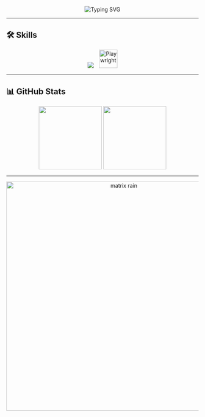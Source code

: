 <!-- Banner estilo consola -->
<p align="center">
  <img src="https://readme-typing-svg.demolab.com?font=Fira+Code&weight=700&size=24&pause=1000&color=00FF00&center=true&vCenter=true&width=700&lines=$+skills+--list;Backend+%7C+Frontend+%7C+Data+Engineering;Linux+%7C+Cloud+%7C+Cybersecurity;AI+%7C+IoT+%7C+Automation" alt="Typing SVG" />
</p>

---

## 🛠️ Skills
<p align="center">
  <img src="https://skillicons.dev/icons?i=java,python,js,ts,react,nodejs,nextjs,npm,yarn,astro,github,html,css,tailwind,postgresql,mysql,docker,linux,git" />
  <img src="https://playwright.dev/img/playwright-logo.svg" width="48" height="48" alt="Playwright" style="margin-left: 10px;"/>
</p>


---

## 📊 GitHub Stats
<p align="center">
  <img src="https://github-readme-stats.vercel.app/api?username=Potato-pdf&show_icons=true&theme=chartreuse-dark&hide_border=true" height="165"/>
  <img src="https://github-readme-streak-stats.herokuapp.com/?user=Potato-pdf&theme=chartreuse-dark&hide_border=true" height="165"/>
</p>

---

<!-- Footer estilo matrix -->
<p align="center">
  <img src="https://media.giphy.com/media/26AHONQ79FdWZhAI0/giphy.gif" width="600" alt="matrix rain" />
</p>

